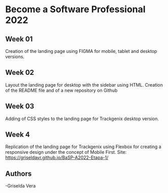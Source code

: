 # Become a Software Professional 2022

## Week 01
Creation of the landing page using FIGMA for mobile, tablet and desktop versions.

## Week 02
Layout the landing page for desktop with the sidebar using HTML. Creation of the README file and of a new repository on Github

## Week 03
Adding of CSS styles to the landing page for Trackgenix desktop version.

## Week 4

Replication of the landing page for Trackgenix using Flexbox for creating a responsive design under the concept of Mobile First.
Site: https://griseldavr.github.io/BaSP-A2022-Etapa-1/


## Authors
-Griselda Vera
